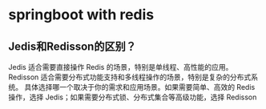 # springboot with redis

## Jedis和Redisson的区别？
Jedis 适合需要直接操作 Redis 的场景，特别是单线程、高性能的应用。
Redisson 适合需要分布式功能支持和多线程操作的场景，特别是复杂的分布式系统。
具体选择哪一个取决于你的需求和应用场景。如果需要简单、高效的 Redis 操作，选择 Jedis；如果需要分布式锁、分布式集合等高级功能，选择 Redisson